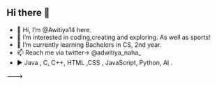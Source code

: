 ## Hi there 👋

<!--
**Adwitiya14/Adwitiya14** is a ✨ _special_ ✨ repository because its `README.md` (this file) appears on your GitHub profile.

Here are some ideas to get you started:

- 🔭 I’m currently working on ...
- 🌱 I’m currently learning ...
- 👯 I’m looking to collaborate on ...
- 🤔 I’m looking for help with ...
- 💬 Ask me about ...
- 📫 How to reach me: ...
- 😄 Pronouns: ...
- ⚡ Fun fact: ...
-->

- 👋 Hi, I’m @Awitiya14 here.
- 👀 I’m interested in coding,creating and exploring. As well as sports! 
- 🌱 I’m currently learning Bachelors in CS, 2nd year.
- 📫 Reach me via twitter-> @adwitiya_naha_
- ▶ Java , C, C++, HTML ,CSS , JavaScript, Python, AI .

--->
